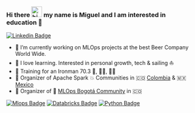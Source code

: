 ### Hi there <img src="https://user-images.githubusercontent.com/1303154/88677602-1635ba80-d120-11ea-84d8-d263ba5fc3c0.gif" width="28px" alt="hi"> my name is Miguel and I am interested in education 🧠

[![Linkedin Badge](https://img.shields.io/badge/-Miguel_Diaz-0e76a8?style=flat&labelColor=0e76a8&logo=linkedin&logoColor=white)](https://www.linkedin.com/in/migueldr/)

- 🔭 I’m currently working on MLOps projects at the best Beer Company World Wide.
- 🌱 I love learning. Interested in personal growth, tech & sailing ⛵
- 🏃 Training for an Ironman 70.3 🏃, 🏊‍♂️, 🚴‍♂️ 
- 👯 Organizer of Apache Spark 💥 Communities in  :colombia: [Colombia](https://www.meetup.com/es/apache-spark-bogota/) & :mexico: [Mexico](https://www.meetup.com/es/apache-spark-mexicocity/)
- 👯 Organizer of :robot: [MLOps Bogotá Community](https://www.meetup.com/es/bogota-mlops-community/) in :colombia:

[![Mlops Badge](https://img.shields.io/badge/-Mlops-007acc?style=for-the-badge&labelColor=black&logo=databricks&logoColor=007acc)](#) 
[![Databricks Badge](https://img.shields.io/badge/-Databricks-3C873A?style=for-the-badge&labelColor=black&logo=databricks&logoColor=3C873A)](#)
[![Python Badge](https://img.shields.io/badge/-Python-61DBFB?style=for-the-badge&labelColor=black&logo=python&logoColor=61DBFB)](#)

<!--
**megelon/megelon** is a ✨ _special_ ✨ repository because its `README.md` (this file) appears on your GitHub profile.

Here are some ideas to get you started:

- 🔭 I’m currently working on ...
- 🌱 I’m currently learning ...
- 👯 I’m looking to collaborate on ...
- 🤔 I’m looking for help with ...
- 💬 Ask me about ...
- 📫 How to reach me: ...
- 😄 Pronouns: ...
- ⚡ Fun fact: ...
-->
